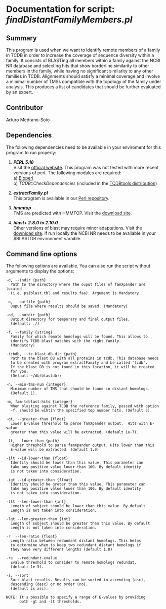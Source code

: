 # Documentation for script: _findDistantFamilyMembers.pl_

## Summary
This program is used when we want to identify remote members of a family in TCDB in order to increase the coverage of sequence diversity within a family. It consists of BLASTing all members within a family against the NCBI NR database and selecting hits that show borderline similarity to other members in the family, while having no significant similarity to any other families in TCDB. Alignments should satisfy a minimal coverage and involve a minimal number of TMSs compatible with the topology of the family under analysis. This produces a list of candidates that should be further evaluated by an expert. 


## Contributor
Arturo Medrano-Soto


## Dependencies
The following dependencies need to be available in your enviroment for this 
program to run properly:

1. **_PERL 5.18_**  
Visit the [official website](https://www.perl.org/). This program 
was not tested with more recent versions of perl. The following modules
are required:  
  a) [Bioperl](https://bioperl.org/)  
  b) _TCDB::CheckDependencies_ (included in the [TCDBtools distribution](https://github.com/SaierLaboratory/TCDBtools))

2. **_extractFamily.pl_**  
This program is available in our [Perl repository](https://github.com/SaierLaboratory/TCDBtools). 

3. **_hmmtop_**  
TMS are predicted with HMMTOP. Visit the [download site](http://www.enzim.hu/hmmtop/html/download.html).

4. **_blast+ 2.8.0 to 2.10.0_**  
Other versions of blast may require minor adaptations. Visit the [download site](https://blast.ncbi.nlm.nih.gov/Blast.cgi?PAGE_TYPE=BlastDocs&DOC_TYPE=Download). If run locally the NCBI NR needs to be available in your $BLASTDB environment varaible.  


## Command line options
The following options are available. You can also run the 
script without arguments to display the options:

    -d, --indir {path}
      Path to the directory where the ouput files of famXpander are located
      (i.e. psiblast.tbl and results.faa). Argument is Mandatory.

    -o, --outfile {path}
      Ouput file where results should be saved. (Mandatory)

    -od, --outdir {path}
      Output directory for temporary and final output files.
      (default: ./)

    -f, --family {string}
      Family for which remote homologs will be found. This allows to
      identify TCDB blast matches with the right family.
      (Mandatory)

    -tcbdb, --tc-blast-db-dir {path}
      Path to the blast DB with all proteins in tcdb. This database needs 
      to be created with program extractFamily and be called 'tcdb'.
      If the blast DB is not found in this location, it will be created
      for you.
      (Default ~/db/blastdb);

    -n, --min-tms-num {integer}
      Minimum number of TMS that should be found in distant homologs.
      (Default 1).

    -m, fam-tcblast-hits {integer}
      When blasting against TCDB the reference family, passed with option
      -f, should be wihtin the specified top number hits. (Default 3).

    -gt, --greater-than {float}
      Lower E-value threshold to parse famXpander output.  Hits with E-value 
      greater than this value will be extracted. (default 1e-7).

    -lt, --lower-than {path}
      Higher threshold to parse famXpander output. Hits lower than this 
      E-value will be extracted. (default 1.0)

    -ilt --id-lower-than {float}
      Identity should be lower than this value. This parameter can
      take any positive value lower than 100. By default identity
      is not taken into consideration.

    -igt --id-greater-than {float}
      Identity should be greter than this value. This parameter can
      take any positive value lower than 100. By default identity
      is not taken into consideration.

    -llt --len-lower-than {int}
      Length of subject should be lower than this value. By default
      Length is not taken into consideration.

    -lgt --len-greater-than {int}
      Length of subject should be greater than this value. By default
      Length is not taken into consideration.

    -r  --len-ratio {float}
      Length ratio between redundant distant homologs. This helps
      to determine when to keep two redundant distant homologs if
      they have very different lengths (default 1.8)

    -re  --redundant-evalue
      Evalue threshold to consider to remote homologs redundat.
      (default 1e-5).

    -s, --sort
      Sort blast results. Results can be sorted in ascending (asc),
      descending (desc) or no order (no). 
      (default is asc).

    NOTE: It's possible to specify a range of E-values by providing
          both -gt and -lt thresholds.

